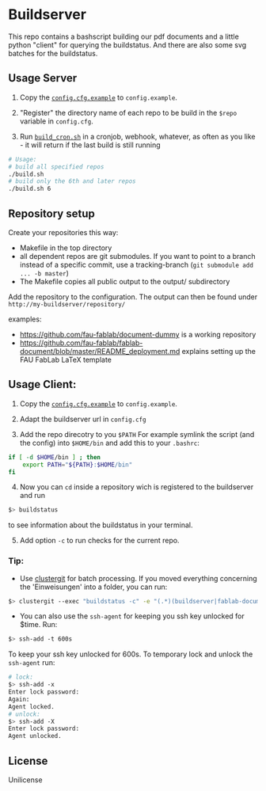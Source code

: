 Buildserver
===========

This repo contains a bashscript building our pdf documents and a little python "client" for querying the buildstatus. And there are also some svg batches for the buildstatus.

Usage Server
------------

 1. Copy the [`config.cfg.example`](config.cfg.example) to `config.example`.

 1. "Register" the directory name of each repo to be build in the `$repo` variable in `config.cfg`.

 1. Run [`build_cron.sh`](build_cron.sh) in a cronjob, webhook, whatever, as often as you like - it will return if the last build is still running

```bash
# Usage:
# build all specified repos
./build.sh
# build only the 6th and later repos
./build.sh 6
```

Repository setup
----------------

Create your repositories this way:

* Makefile in the top directory
* all dependent repos are git submodules. If you want to point to a branch instead of a specific commit, use a tracking-branch (`git submodule add ... -b master`)
* The Makefile copies all public output to the output/ subdirectory

Add the repository to the configuration. The output can then be found under `http://my-buildserver/repository/`

examples:

* https://github.com/fau-fablab/document-dummy is a working repository
* https://github.com/fau-fablab/fablab-document/blob/master/README_deployment.md explains setting up the FAU FabLab LaTeX template

Usage Client:
-------------

 1. Copy the [`config.cfg.example`](config.cfg.example) to `config.example`.

 2. Adapt the buildserver url in `config.cfg`

 3. Add the repo direcotry to you `$PATH`
    For example symlink the script (and the config) into `$HOME/bin` and add this to your `.bashrc`:

```bash
if [ -d $HOME/bin ] ; then
    export PATH="${PATH}:$HOME/bin"
fi
```
 4. Now you can `cd` inside a repository wich is registered to the buildserver and run

```bash
$> buildstatus
```

  to see information about the buildstatus in your terminal.

 5. Add option `-c` to run checks for the current repo.

### Tip:

 * Use [clustergit](https://github.com/sedrubal/clustergit) for batch processing.
If you moved everything concerning the 'Einweisungen' into a folder, you can run:

```bash
$> clustergit --exec "buildstatus -c" -e "(.*)(buildserver|fablab-document)"
```

 * You can also use the `ssh-agent` for keeping you ssh key unlocked for $time.
Run:

```bash
$> ssh-add -t 600s
```

  To keep your ssh key unlocked for 600s. To temporary lock and unlock the `ssh-agent` run:

```bash
# lock:
$> ssh-add -x
Enter lock password:
Again:
Agent locked.
# unlock:
$> ssh-add -X
Enter lock password:
Agent unlocked.
```

License
-------

Unilicense
